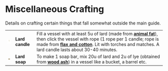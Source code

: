 # Miscellaneous Crafting

Details on crafting certain things that fall somewhat outside the main guide.

<table>
<tbody>
<tr>
<td width="5%"><img src="assets/images/candle_lard.png"></td>
<td><b>Lard candle</b></td>
<td>Fill a vessel with at least 5u of lard (made from <b><a href="Guide_to_Crafting#animals">animal fat</a></b>), then click the vessel with rope (1 rope per 1 candle; rope is made from <b><a href="Guide_to_Farming">flax and cotton</a></b>. Lit with torches and matches. A lard candle lasts about 30-40 minutes.</td>
</tr>
<tr>
<td width="5%"><img src="assets/images/soap_lard.png"></td>
<td><b>Lard soap</b></td>
<td>To make 1 soap bar, mix 20u of lard and 2u of lye (obtained from <b><a href="Guide_to_Crafting#wood">wood ash</a></b>) in a vessel like a bucket, a barrel etc.</td>
</tr>
</tbody>
</table>
